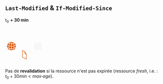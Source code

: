 ## `Last-Modified` & `If-Modified-Since`

t<sub>0</sub> **+ 30 min**

<svg width="28%" style="margin: 0 auto" inkscape:version="1.1.2 (0a00cf5339, 2022-02-04)" sodipodi:docname="Last-Modified-t0plus30.svg" version="1.1" viewBox="0 0 120 100" xmlns="http://www.w3.org/2000/svg" xmlns:inkscape="http://www.inkscape.org/namespaces/inkscape" xmlns:sodipodi="http://sodipodi.sourceforge.net/DTD/sodipodi-0.dtd">
 <sodipodi:namedview bordercolor="#999999" borderopacity="1" inkscape:current-layer="svg2876" inkscape:cx="77.820058" inkscape:cy="57.256208" inkscape:pagecheckerboard="0" inkscape:pageopacity="0" inkscape:pageshadow="0" inkscape:window-height="1143" inkscape:window-maximized="1" inkscape:window-width="1920" inkscape:window-x="0" inkscape:window-y="0" inkscape:zoom="3.7201206" pagecolor="#000000" showgrid="false"/>
 <defs>
  <marker id="arrow" overflow="visible" orient="auto">
   <path transform="scale(.6) rotate(180) translate(0)" d="m8.7186 4.0337-10.926-4.0177 10.926-4.0177c-1.7455 2.3721-1.7354 5.6175-6e-7 8.0354z" fill="#fff" fill-rule="evenodd" stroke="#fff" stroke-linejoin="round" stroke-width=".625"/>
  </marker>
 </defs>
 <g transform="matrix(.98523 0 0 .97489 175.61 1.7428)" v-click="1">
  <text x="-85.386345" y="20.924988" fill="#ffffff" font-family="Helvetica" font-size="7.3742px" stroke-width="1.726"><tspan font-family="Exo" font-style="italic" stroke-width="1.0204">Fresh</tspan></text>
  <text x="-159.74283" y="20.924988" fill="#ffffff" font-family="Helvetica" font-size="7.3742px" stroke-width="1.726"><tspan font-family="Exo" stroke-width="1.0204">GET</tspan></text>
  <text x="-86.956619" y="51.993748" fill="#ffffff" font-family="Exo" font-size="6.795px" stroke-width="1.0204" text-align="center" text-anchor="middle" style="line-height:1.25" xml:space="preserve"><tspan x="-86.956619" y="51.993748" stroke-width="1.0204">CACHE</tspan></text>
  <path d="m-160.67 35.938v-8.4872c0-2.1069 1.5417-3.8032 3.4567-3.8032h66.835c1.915 0 3.4567 1.6962 3.4567 3.8032v8.4872" fill="none" marker-end="url(#arrow)" stop-color="#000000" stroke="#fff" stroke-width="1.0204"/>
  <path d="m-94.88 37.977h15.915c1.9754 0 3.5657 1.5903 3.5657 3.5656v15.914c0 1.9754-1.5903 3.5656-3.5657 3.5656h-15.915c-1.9754 0-3.5657-1.5903-3.5657-3.5656v-15.914c0-1.9754 1.5903-3.5656 3.5657-3.5656z" fill="#eee" fill-opacity=".33" stop-color="#000000" stroke="#fff" stroke-width="1.0204" style="-inkscape-stroke:none;font-variation-settings:normal"/>
  <path d="m-156.34 37.972c1.6162 0.58379 2.7899 1.438 3.7731 2.415-0.55921 0.3134-1.1614 0.63295-1.8558 0.90948-0.70054-1.6961-1.3151-2.5994-1.9173-3.3245zm2.4335 4.5413c0.84189-0.34413 1.6408-0.74356 2.372-1.2106 1.7206 1.9849 2.1139 3.3122 2.5625 4.5781-1.2167 0.84189-2.4888 1.5609-3.9083 2.0033-0.14748-1.6285-0.36871-3.3122-1.0262-5.3709zm1.0508 6.6429c1.6162-0.49161 2.9927-1.143 4.1296-1.948 0.35028 2.243 0.19665 3.5888-0.043 4.7748-1.8313 1.3888-3.2754 1.9849-4.6826 2.5257 0.19665-1.1369 0.37486-0.61452 0.59608-5.3524zm-1.014 6.9317c1.2966-0.40558 2.6178-0.85418 4.529-2.0894-1.6899 4.0681-4.6089 6.1636-7.1591 7.0608 0.92792-1.057 1.8436-2.3475 2.6301-4.9714zm-1.5179 0.39944c-1.2536 3.3553-3.0541 4.8854-4.6089 5.2418v-4.6089c1.6039-0.04916 3.1463-0.24581 4.6089-0.63295zm-4.6212-0.62681v-5.3647c1.5732 0.03687 3.6256-0.31955 5.8379-0.82345 6e-3 2.2799-0.3257 3.8837-0.68826 5.4262-2.0709 0.56536-3.6687 0.71284-5.1496 0.762zm0.0799-6.7105v-5.4508c1.6408-0.07989 3.2446-0.30726 4.7994-0.78044 0.52848 1.5793 0.82345 3.4351 1.0262 5.377-1.7882 0.52848-3.7547 0.78044-5.8256 0.85418zm-0.1352-11.94h0.51005c1.1614 0.38715 1.9726 1.3089 2.4458 1.9111 0.70669 0.90334 1.0938 1.7329 1.4626 2.5564-1.186 0.34413-2.5625 0.65139-4.4184 0.71898zm-1.2167 5.2541c-1.4687-0.0676-2.919-0.30726-4.3446-0.72513 0.47932-1.1799 1.0938-2.2737 1.9419-3.1893 0.5162-0.51619 1.0754-1.0017 1.8989-1.272h0.5039zm0.0615 6.6921c-2.2061-0.08603-4.1296-0.381-5.8318-0.85418 0.11676-1.5609 0.15978-3.048 1.0262-5.377 1.9173 0.60837 4.1357 0.78044 4.8117 0.76814zm-0.0615 1.2843 6e-3 5.377c-1.6899 0.04302-3.3798-0.25195-5.0698-0.68826-0.53463-1.9173-0.762-3.7424-0.75586-5.5122 1.9112 0.53463 3.853 0.78044 5.8195 0.82345zm0 6.7474v4.6027c-0.90334-0.19664-1.6592-0.70055-2.329-1.3765-1.0508-1.0938-1.7637-2.415-2.2921-3.7424 1.5363 0.3134 3.0726 0.54692 4.6212 0.51619zm-6.1083-0.98937c0.86647 2.6731 1.7882 3.81 2.71 4.8854-4.0374-1.5363-6.0038-4.3385-7.0977-6.729 1.438 0.74971 2.8698 1.5056 4.3876 1.8435zm-5.0513-3.8223c-0.40558-1.4687-0.51619-3.1525-0.17821-5.1681 1.1737 0.73127 2.4826 1.4195 4.2156 2.0033-6e-3 1.9787 0.18435 3.7916 0.58379 5.4323-1.272-0.35642-2.7285-0.98937-4.6212-2.2676zm0.20279-6.4831c0.53463-1.8005 1.4195-3.3 2.5748-4.5904 0.82959 0.56536 1.5854 0.86647 2.3597 1.2229-0.6391 1.7698-0.92177 3.7363-1.0201 5.377-1.2352-0.44245-2.4704-0.90948-3.9145-2.0095zm3.4597-5.5675c1.3151-1.1184 2.5933-1.8743 3.8469-2.3475-0.63909 0.76814-1.2905 1.7452-1.9849 3.2508-0.70055-0.30111-1.3335-0.60223-1.862-0.90334z" fill="#d45500" pointer-events="all" stroke-width="1.726"/>
 </g>
 <g transform="matrix(.98523 0 0 .97489 175.61 1.7428)" v-click="2">
  <path d="m-86.923 61.176v9.5644c0 2.107-1.5417 3.8032-3.4567 3.8032h-66.835c-1.915 0-3.4567-1.6962-3.4567-3.8032v-6.5555" fill="none" marker-end="url(#arrow)" stop-color="#000000" stroke="#fff" stroke-width="1.0204" sodipodi:nodetypes="cssssc"/>
  <g transform="matrix(.61452 0 0 .61452 -172.95 .33869)" pointer-events="all" stroke="#d45500" stroke-linecap="round" stroke-linejoin="round" stroke-miterlimit="10" stroke-width="1.9095">
   <path d="m70 100 10.52 5.98 7.19 12.25v22.37l-17.71-10.18z" fill="#fff"/>
   <path d="m80.69 106.27v7.88l7.02 4.02" fill="none"/>
  </g>
 </g>
</svg>

<v-click at="3">

Pas de **revalidation** si la ressource n'est pas expirée (ressource _fresh_, i.e.&nbsp;: $t_0 + 30 min < max‑age$).

</v-click>